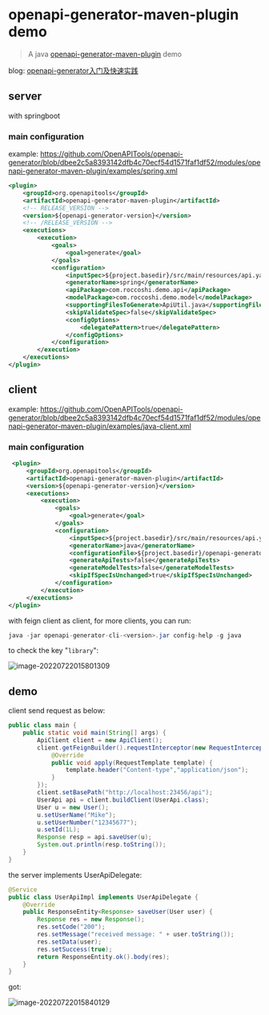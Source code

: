 # openapi-generator-maven-plugin demo

> A java [openapi-generator-maven-plugin](https://github.com/OpenAPITools/openapi-generator/tree/dbee2c5a8393142dfb4c70ecf54d1571faf1df52/modules/openapi-generator-maven-plugin) demo

blog: [openapi-generator入门及快速实践](https://blog.roccoshi.top/2022/java/openapi-generator%E7%9A%84%E4%BD%BF%E7%94%A8/)

## server

with springboot

### main configuration

example: https://github.com/OpenAPITools/openapi-generator/blob/dbee2c5a8393142dfb4c70ecf54d1571faf1df52/modules/openapi-generator-maven-plugin/examples/spring.xml

```xml
<plugin>
    <groupId>org.openapitools</groupId>
    <artifactId>openapi-generator-maven-plugin</artifactId>
    <!-- RELEASE_VERSION -->
    <version>${openapi-generator-version}</version>
    <!-- /RELEASE_VERSION -->
    <executions>
        <execution>
            <goals>
                <goal>generate</goal>
            </goals>
            <configuration>
                <inputSpec>${project.basedir}/src/main/resources/api.yaml</inputSpec>
                <generatorName>spring</generatorName>
                <apiPackage>com.roccoshi.demo.api</apiPackage>
                <modelPackage>com.roccoshi.demo.model</modelPackage>
                <supportingFilesToGenerate>ApiUtil.java</supportingFilesToGenerate>
                <skipValidateSpec>false</skipValidateSpec>
                <configOptions>
                    <delegatePattern>true</delegatePattern>
                </configOptions>
            </configuration>
        </execution>
    </executions>
</plugin>
```

## client

example: https://github.com/OpenAPITools/openapi-generator/blob/dbee2c5a8393142dfb4c70ecf54d1571faf1df52/modules/openapi-generator-maven-plugin/examples/java-client.xml

### main configuration

```xml
 <plugin>
     <groupId>org.openapitools</groupId>
     <artifactId>openapi-generator-maven-plugin</artifactId>
     <version>${openapi-generator-version}</version>
     <executions>
         <execution>
             <goals>
                 <goal>generate</goal>
             </goals>
             <configuration>
                 <inputSpec>${project.basedir}/src/main/resources/api.yaml</inputSpec>
                 <generatorName>java</generatorName>
                 <configurationFile>${project.basedir}/openapi-generator-config.json</configurationFile>
                 <generateApiTests>false</generateApiTests>
                 <generateModelTests>false</generateModelTests>
                 <skipIfSpecIsUnchanged>true</skipIfSpecIsUnchanged>
             </configuration>
         </execution>
     </executions>
</plugin>
```

with feign client as client, for more clients, you can run: 

```java
java -jar openapi-generator-cli-<version>.jar config-help -g java
```

to check the key "`library`": 

![image-20220722015801309](https://youpai.roccoshi.top/img/202207220209545.png)

## demo

client send request as below: 

```java
public class main {
    public static void main(String[] args) {
        ApiClient client = new ApiClient();
        client.getFeignBuilder().requestInterceptor(new RequestInterceptor() {
            @Override
            public void apply(RequestTemplate template) {
                template.header("Content-type","application/json");
            }
        });
        client.setBasePath("http://localhost:23456/api");
        UserApi api = client.buildClient(UserApi.class);
        User u = new User();
        u.setUserName("Mike");
        u.setUserNumber("12345677");
        u.setId(1L);
        Response resp = api.saveUser(u);
        System.out.println(resp.toString());
    }
}
```

the server implements UserApiDelegate: 

```java
@Service
public class UserApiImpl implements UserApiDelegate {
    @Override
    public ResponseEntity<Response> saveUser(User user) {
        Response res = new Response();
        res.setCode("200");
        res.setMessage("received message: " + user.toString());
        res.setData(user);
        res.setSuccess(true);
        return ResponseEntity.ok().body(res);
    }
}
```

got: 

![image-20220722015840129](https://youpai.roccoshi.top/img/202207220209525.png)



